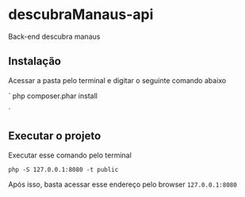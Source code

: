 # descubraManaus-api
Back-end descubra manaus


## Instalação

Acessar a pasta pelo terminal e digitar o seguinte comando abaixo

`
php composer.phar install

`




## Executar o projeto 

Executar esse comando pelo terminal

 `
 php -S 127.0.0.1:8080 -t public
 `

Após isso, basta acessar esse endereço pelo browser `127.0.0.1:8080`
